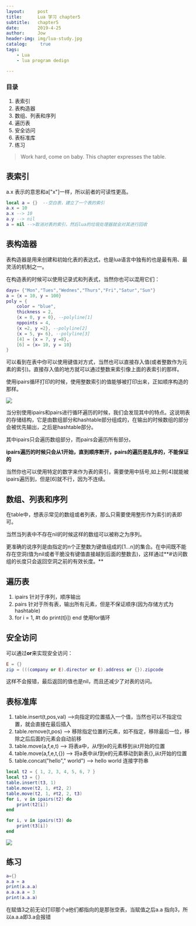 ```yaml
---
layout:     post
title:      Lua 学习 chapter5
subtitle:   chapter5
date:       2019-4-25
author:     Jow
header-img: img/lua-study.jpg
catalog: 	 true 
tags:
    - Lua
    - lua program dedign

---
```


### 目录
1. 表索引
2. 表构造器
3. 数组、列表和序列
4. 遍历表
5. 安全访问
6. 表标准库
7. 练习

> Work hard, come on baby.
> This chapter expresses the table.

## 表索引
a.x 表示的意思和a["x"]一样，所以前者的可读性更高。
```lua
local a = {}  --空白表，建立了一个表的索引
a.x = 10
a.x --> 10
a.y --> nil
a = nil -->取消对表的索引，然后lua的垃圾处理器就会对其进行回收
```

## 表构造器
表构造器是用来创建和初始化表的表达式，也是lua语言中独有的也是最有用、最灵活的机制之一。

在构造表的时候可以使用记录式和列表式，当然你也可以混用它们：

```lua
days= {"Mon","Tues","Wednes","Thurs","Fri","Satur","Sun"}
a = {x = 10, y = 100}
poly = {
	color = "blue",
	thickness = 2,
	{x = 0, y = 0}, --polyline[1]
	nppoints = 4,
	{x =2, y =2}, --polyline[2]
	{x = 5, y= 6}, --polyline[3]
	[4] = {x = 7, y =8},
	[6] = {x= 10, y = 10}
}
```

可以看到在表中你可以使用键值对方式，当然也可以直接存入值(或者整数作为元素的索引)。直接存入值的地方就可以通过整数来索引像上面的表索引的那样。

使用ipairs循环打印的时候，使用整数索引的值能够被打印出来，正如顺序构造的那样。

![](https://i.imgur.com/MMD6oy1.png)

当分别使用ipairs和pairs进行循环遍历的时候，我们会发现其中的特点。这说明表的存储结构，它是由数组部分和hashtable部分组成的，在输出的时候数组的部分会被优先输出，之后是hashtable部分。

其中ipairs只会遍历数组部分，而pairs会遍历所有部分。

**ipairs遍历的时候只会从1开始，直到顺序断开，pairs的遍历是乱序的，不能保证的**

当然你也可以使用特定的数字来作为表的索引，需要使用中括号,如上例[4]就能被ipairs遍历到，但是[6]就不行，因为不连续。

## 数组、列表和序列

在table中，想表示常见的数组或者列表，那么只需要使用整形作为索引的表即可。

当然当列表中不存在nil的时候这样的数组可以被称之为序列。

更准确的说序列是由指定的n个正整数为键值组成的[1...n]的集合。在中间既不能存在空洞(值为nil或者干脆没有键值直接越到后面的整数去)，这样通过**#访问数组的长度只会返回空洞之前的有效长度。**

## 遍历表
1. ipairs 针对于序列，顺序输出
2. pairs  针对于所有表，输出所有元素，但是不保证顺序(因为存储方式为hashtable)
3. for i = 1, #t do print(t[i]) end  使用for循环

## 安全访问

可以通过**or**来实现安全访问：

```lua
E = {}
zip = (((company or E).director or E).address or {}).zipcode 
```

这样不会报错，最后返回的值也是nil，而且还减少了对表的访问。

## 表标准库

1. table.insert(t,pos,val)  -->向指定的位置插入一个值，当然也可以不指定位置，就会直接在最后插入
2. table.remove(t,pos) --> 移除指定位置的元素，如不指定，移除最后一位，移除之后后面的元素会自动前移
3. table.move(a,f,e,t) --> 将表a中，从f到e的元素移到从t开始的位置
4. table.move(a,f,e,t,{}) --> 将a表中从f到e的元素移动到新表{},从t开始的位置
5. table.concat("hello"," world") --> hello world 连接字符串

```lua
local t2 = { 1, 2, 3, 4, 5, 6, 7 }
local t3 = {}
table.insert(t3, 1)
table.move(t2, 1, #t2, 2)
table.move(t2, 1, #t2, 2, t3)
for i, v in ipairs(t2) do
    print(t2[i])
end

for i, v in ipairs(t3) do
    print(t3[i])
end
```

![](https://i.imgur.com/q882Pfl.png)

## 练习

```lua
a={}
a.a = a
print(a.a.a)
a.a.a.a = 3
print(a.a.a)
```

在赋值3之前无论打印那个a他们都指向的是那张空表，当赋值之后a.a 指向3，所以a.a.a即3.a会报错



